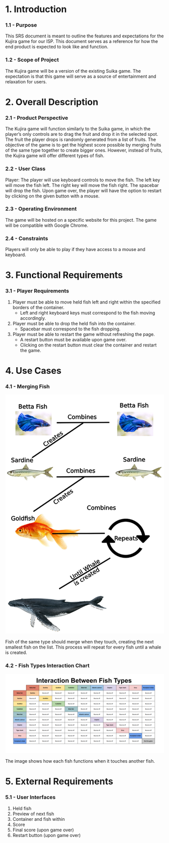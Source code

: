 # 1. Introduction

### 1.1 - Purpose
This SRS document is meant to outline the features and expectations for the Kujira game for our ISP. This document serves as a reference for how the end product is expected to look like and function.

### 1.2 - Scope of Project
The Kujira game will be a version of the existing Suika game. The expectation is that this game will serve as a source of entertainment and relaxation for users.

# 2. Overall Description

### 2.1 - Product Perspective
The Kujira game will function similarly to the Suika game, in which the player’s only controls are to drag the fruit and drop it in the selected spot. The fruit the player drops is randomly generated from a list of fruits. The objective of the game is to get the highest score possible by merging fruits of the same type together to create bigger ones. However, instead of fruits, the Kujira game will offer different types of fish.

### 2.2 - User Class
Player: The player will use keyboard controls to move the fish. The left key will move the fish left. The right key will move the fish right. The spacebar will drop the fish. Upon game over, the player will have the option to restart by clicking on the given button with a mouse.

### 2.3 - Operating Environment
The game will be hosted on a specific website for this project. The game will be compatible with Google Chrome.

### 2.4 - Constraints
Players will only be able to play if they have access to a mouse and keyboard.

# 3. Functional Requirements

### 3.1 - Player Requirements
1. Player must be able to move held fish left and right within the specified borders of the container.
    - Left and right keyboard keys must correspond to the fish moving accordingly.
2. Player must be able to drop the held fish into the container.
    - Spacebar must correspond to the fish dropping.
3. Player must be able to restart the game without refreshing the page.
    - A restart button must be available upon game over.
    - Clicking on the restart button must clear the container and restart the game.

# 4. Use Cases

### 4.1 - Merging Fish
![Image of use cases for merging fish](/BaseCase.png)

Fish of the same type should merge when they touch, creating the next smallest fish on the list. This process will repeat for every fish until a whale is created.

### 4.2 - Fish Types Interaction Chart
![Image of the different interactions between fish types](/FishInteraction.PNG)

The image shows how each fish functions when it touches another fish.

# 5. External Requirements

### 5.1 - User Interfaces
1. Held fish
2. Preview of next fish
3. Container and fish within
4. Score
5. Final score (upon game over)
6. Restart button (upon game over)

